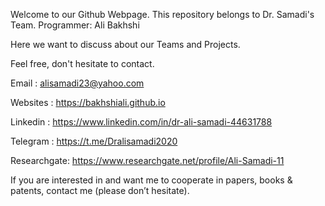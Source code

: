 Welcome to our Github Webpage. This repository belongs to Dr. Samadi's Team.
Programmer: Ali Bakhshi

Here we want to discuss about our Teams and Projects.

Feel free, don't hesitate to contact.

Email 	  	: alisamadi23@yahoo.com

Websites  	: https://bakhshiali.github.io

Linkedin	: https://www.linkedin.com/in/dr-ali-samadi-44631788

Telegram	: https://t.me/Dralisamadi2020

Researchgate: https://www.researchgate.net/profile/Ali-Samadi-11

If you are interested in and want me to cooperate in papers, books & patents, contact me (please don’t hesitate).
